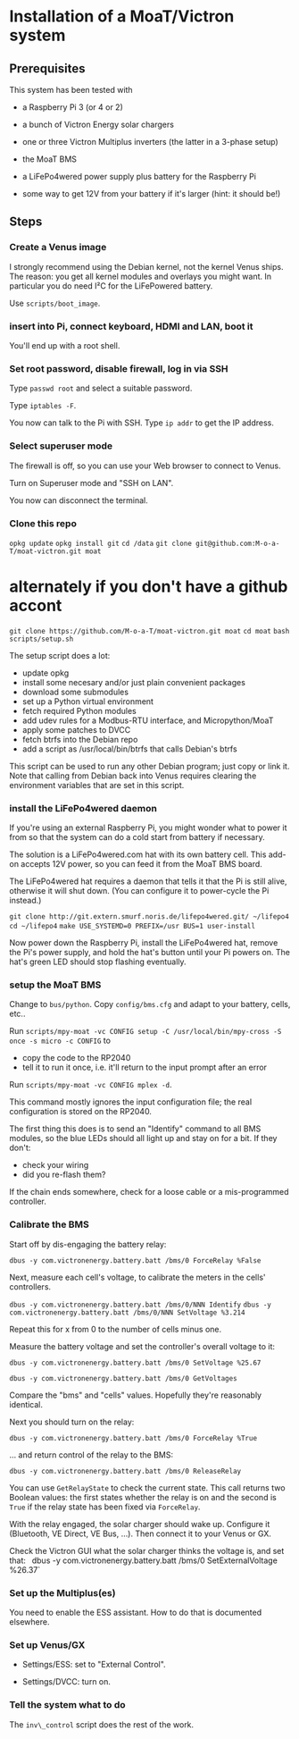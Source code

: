 # Installation of a MoaT/Victron system

## Prerequisites

This system has been tested with

* a Raspberry Pi 3 (or 4 or 2)

* a bunch of Victron Energy solar chargers

* one or three Victron Multiplus inverters (the latter in a 3-phase setup)

* the MoaT BMS

* a LiFePo4wered power supply plus battery for the Raspberry Pi

* some way to get 12V from your battery if it's larger (hint: it should be!)

## Steps

### Create a Venus image

I strongly recommend using the Debian kernel, not the kernel Venus ships.
The reason: you get all kernel modules and overlays you might want. In
particular you do need I²C for the LiFePowered battery.

Use `scripts/boot_image`.

### insert into Pi, connect keyboard, HDMI and LAN, boot it

You'll end up with a root shell.

### Set root password, disable firewall, log in via SSH

Type `passwd root` and select a suitable password.

Type `iptables -F`.

You now can talk to the Pi with SSH. Type `ip addr` to get the IP address.

### Select superuser mode

The firewall is off, so you can use your Web browser to connect to Venus.

Turn on Superuser mode and "SSH on LAN".

You now can disconnect the terminal.

### Clone this repo

`opkg update`
`opkg install git`
`cd /data`
`git clone git@github.com:M-o-a-T/moat-victron.git moat`
# alternately if you don't have a github accont
`git clone https://github.com/M-o-a-T/moat-victron.git moat`
`cd moat`
`bash scripts/setup.sh`

The setup script does a lot:

* update opkg
* install some necesary and/or just plain convenient packages
* download some submodules
* set up a Python virtual environment
* fetch required Python modules
* add udev rules for a Modbus-RTU interface, and Micropython/MoaT
* apply some patches to DVCC
* fetch btrfs into the Debian repo
* add a script as /usr/local/bin/btrfs that calls Debian's btrfs

This script can be used to run any other Debian program; just copy or link it.
Note that calling from Debian back into Venus requires clearing the environment
variables that are set in this script.

### install the LiFePo4wered daemon

If you're using an external Raspberry Pi, you might wonder what to power it from
so that the system can do a cold start from battery if necessary.

The solution is a LiFePo4wered.com hat with its own battery cell. This add-on
accepts 12V power, so you can feed it from the MoaT BMS board.

The LiFePo4wered hat requires a daemon that tells it that the Pi is still alive,
otherwise it will shut down. (You can configure it to power-cycle the Pi instead.)

`git clone http://git.extern.smurf.noris.de/lifepo4wered.git/ ~/lifepo4`
`cd ~/lifepo4`
`make USE_SYSTEMD=0 PREFIX=/usr BUS=1 user-install`

Now power down the Raspberry Pi, install the LiFePo4wered hat, remove the Pi's
power supply, and hold the hat's button until your Pi powers on. The hat's green LED
should stop flashing eventually.

### setup the MoaT BMS

Change to `bus/python`. Copy `config/bms.cfg` and adapt to your battery, cells, etc..

Run `scripts/mpy-moat -vc CONFIG setup -C /usr/local/bin/mpy-cross -S once -s micro -c CONFIG` to

* copy the code to the RP2040
* tell it to run it once, i.e. it'll return to the input prompt after an error

Run `scripts/mpy-moat -vc CONFIG mplex -d`.

This command mostly ignores the input configuration file; the real configuration is stored
on the RP2040.

The first thing this does is to send an "Identify" command to all BMS modules, so the blue
LEDs should all light up and stay on for a bit. If they don't:

* check your wiring
* did you re-flash them?

If the chain ends somewhere, check for a loose cable or a mis-programmed controller.

### Calibrate the BMS

Start off by dis-engaging the battery relay:

`dbus -y com.victronenergy.battery.batt /bms/0 ForceRelay %False`

Next, measure each cell's voltage, to calibrate the meters in the cells' controllers.

`dbus -y com.victronenergy.battery.batt /bms/0/NNN Identify`
`dbus -y com.victronenergy.battery.batt /bms/0/NNN SetVoltage %3.214`

Repeat this for x from 0 to the number of cells minus one.

Measure the battery voltage and set the controller's overall voltage to it:

`dbus -y com.victronenergy.battery.batt /bms/0 SetVoltage %25.67`

`dbus -y com.victronenergy.battery.batt /bms/0 GetVoltages`

Compare the "bms" and "cells" values. Hopefully they're reasonably identical.

Next you should turn on the relay:

`dbus -y com.victronenergy.battery.batt /bms/0 ForceRelay %True`

… and return control of the relay to the BMS:

`dbus -y com.victronenergy.battery.batt /bms/0 ReleaseRelay`

You can use `GetRelayState` to check the current state. This call returns two Boolean
values: the first states whether the relay is on and the second is `True` if the relay
state has been fixed via `ForceRelay`.

With the relay engaged, the solar charger should wake up. Configure it
(Bluetooth, VE Direct, VE Bus, …). Then connect it to your Venus or GX.

Check the Victron GUI what the solar charger thinks the voltage is, and set that:
`
`dbus -y com.victronenergy.battery.batt /bms/0 SetExternalVoltage %26.37`


### Set up the Multiplus(es)

You need to enable the ESS assistant. How to do that is documented elsewhere.


### Set up Venus/GX

* Settings/ESS: set to "External Control".

* Settings/DVCC: turn on. 

### Tell the system what to do

The `inv\_control` script does the rest of the work.

